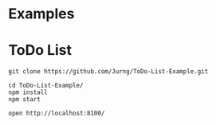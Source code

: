 # Examples

# ToDo List 

```
git clone https://github.com/Jurng/ToDo-List-Example.git

cd ToDo-List-Example/
npm install
npm start

open http://localhost:8100/
```
